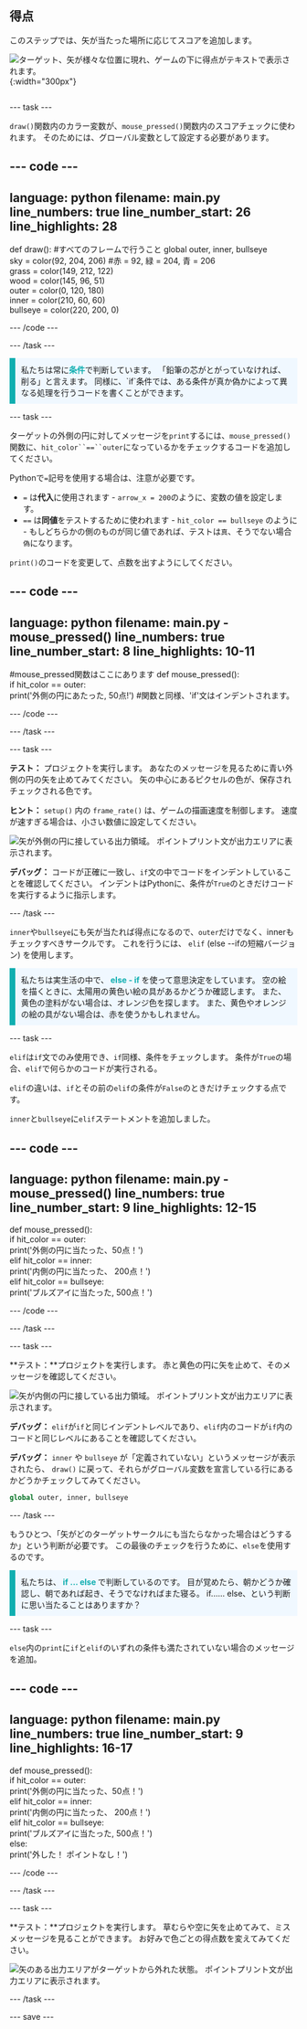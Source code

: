 ## 得点

<div style="display: flex; flex-wrap: wrap">
<div style="flex-basis: 200px; flex-grow: 1; margin-right: 15px;">
このステップでは、矢が当たった場所に応じてスコアを追加します。
</div>
<div>

![ターゲット、矢が様々な位置に現れ、ゲームの下に得点がテキストで表示されます。](images/points-scored.gif){:width="300px"}

</div>
</div>

--- task ---

`draw()`関数内のカラー変数が、`mouse_pressed()`関数内のスコアチェックに使われます。 そのためには、グローバル変数として設定する必要があります。

--- code ---
---
language: python 
filename: main.py 
line_numbers: true 
line_number_start: 26
line_highlights: 28
---

def draw():
#すべてのフレームで行うこと
  global outer, inner, bullseye    
  sky = color(92, 204, 206) #赤 = 92, 緑 = 204, 青 = 206    
  grass = color(149, 212, 122)    
  wood = color(145, 96, 51)    
  outer = color(0, 120, 180)    
  inner = color(210, 60, 60)   
  bullseye = color(220, 200, 0)

--- /code ---

--- /task ---

<p style="border-left: solid; border-width:10px; border-color: #0faeb0; background-color: aliceblue; padding: 10px;">
私たちは常に<span style="color: #0faeb0; font-weight: bold;">条件</span>で判断しています。 「鉛筆の芯がとがっていなければ、削る」と言えます。 同様に、`if`条件では、ある条件が真か偽かによって異なる処理を行うコードを書くことができます。
</p>

--- task ---

ターゲットの外側の円に対してメッセージを`print`するには、`mouse_pressed()`関数に、`hit_color``==``outer`になっているかをチェックするコードを追加してください。

Pythonで`=`記号を使用する場合は、注意が必要です。
 + `=` は**代入**に使用されます - `arrow_x = 200`のように、変数の値を設定します。</li>
 + `==` は**同値**をテストするために使われます - `hit_color == bullseye` のように - もしどちらかの側のものが同じ値であれば、テストは`真`、そうでない場合`偽`になります。</ul>

`print()`のコードを変更して、点数を出すようにしてください。

--- code ---
---
language: python 
filename: main.py - mouse_pressed() 
line_numbers: true 
line_number_start: 8
line_highlights: 10-11
---

#mouse_pressed関数はここにあります
def mouse_pressed():     
  if hit_color == outer:      
    print('外側の円にあたった, 50点!') #関数と同様、'if'文はインデントされます。

--- /code ---

--- /task ---

--- task ---

**テスト：** プロジェクトを実行します。 あなたのメッセージを見るために青い外側の円の矢を止めてみてください。 矢の中心にあるピクセルの色が、保存されチェックされる色です。

**ヒント：** `setup()` 内の `frame_rate()` は、ゲームの描画速度を制御します。 速度が速すぎる場合は、小さい数値に設定してください。

![矢が外側の円に接している出力領域。 ポイントプリント文が出力エリアに表示されます。](images/blue-points.png)

**デバッグ：** コードが正確に一致し、`if`文の中でコードをインデントしていることを確認してください。 インデントはPythonに、条件が`True`のときだけコードを実行するように指示します。

--- /task ---

`inner`や`bullseye`にも矢が当たれば得点になるので、`outer`だけでなく、innerもチェックすべきサークルです。 これを行うには、 `elif` (else --ifの短縮バージョン) を使用します。

<p style="border-left: solid; border-width:10px; border-color: #0faeb0; background-color: aliceblue; padding: 10px;">
私たちは実生活の中で、<span style="color: #0faeb0; font-weight: bold;"> else - if </span> を使って意思決定をしています。 空の絵を描くときに、太陽用の黄色い絵の具があるかどうか確認します。 また、黄色の塗料がない場合は、オレンジ色を探します。 また、黄色やオレンジの絵の具がない場合は、赤を使うかもしれません。
</p>

--- task ---

`elif`は`if`文でのみ使用でき、`if`同様、条件をチェックします。 条件が`True`の場合、`elif`で何らかのコードが実行される。

`elif`の違いは、`if`とその前の`elif`の条件が`False`のときだけチェックする点です。

`inner`と`bullseye`に`elif`ステートメントを追加しました。

--- code ---
---
language: python 
filename: main.py - mouse_pressed() 
line_numbers: true 
line_number_start: 9
line_highlights: 12-15
---

def mouse_pressed():    
  if hit_color == outer:    
    print('外側の円に当たった、50点！')    
  elif hit_color == inner:    
    print('内側の円に当たった、 200点！')   
  elif hit_color == bullseye:    
    print('ブルズアイに当たった, 500点！')

--- /code ---

--- /task ---

--- task ---

**テスト：**プロジェクトを実行します。 赤と黄色の円に矢を止めて、そのメッセージを確認してください。

![矢が内側の円に接している出力領域。 ポイントプリント文が出力エリアに表示されます。](images/yellow-points.png)

**デバッグ：** `elif`が`if`と同じインデントレベルであり、`elif`内のコードが`if`内のコードと同じレベルにあることを確認してください。

**デバッグ：** `inner` や `bullseye` が「定義されていない」というメッセージが表示されたら、 `draw()` に戻って、それらがグローバル変数を宣言している行にあるかどうかチェックしてみてください。

```python
global outer, inner, bullseye
```

--- /task ---

もうひとつ、「矢がどのターゲットサークルにも当たらなかった場合はどうするか」という判断が必要です。 この最後のチェックを行うために、`else`を使用するのです。

<p style="border-left: solid; border-width:10px; border-color: #0faeb0; background-color: aliceblue; padding: 10px;">
私たちは、<span style="color: #0faeb0; font-weight: bold;"> if ... else </span>で判断しているのです。 目が覚めたら、朝かどうか確認し、朝であれば起き、そうでなければまた寝る。 if...... else、という判断に思い当たることはありますか？ 
</p>

--- task ---

`else`内の`print`に`if`と`elif`のいずれの条件も満たされていない場合のメッセージを追加。

--- code ---
---
language: python 
filename: main.py 
line_numbers: true 
line_number_start: 9
line_highlights: 16-17
---

def mouse_pressed():    
  if hit_color == outer:   
    print('外側の円に当たった、50点！')   
  elif hit_color == inner:   
    print('内側の円に当たった、 200点！')   
  elif hit_color == bullseye:    
    print('ブルズアイに当たった, 500点！')   
  else:   
    print('外した！ ポイントなし！')

--- /code ---

--- /task ---

--- task ---

**テスト：**プロジェクトを実行します。 草むらや空に矢を止めてみて、ミスメッセージを見ることができます。 お好みで色ごとの得点数を変えてみてください。

![矢のある出力エリアがターゲットから外れた状態。 ポイントプリント文が出力エリアに表示されます。](images/missed-points.png)

--- /task ---

--- save ---

